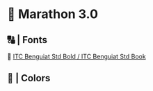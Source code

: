 # 🚀 Marathon 3.0


## 🔠 | Fonts

🔗 [ITC Benguiat Std Bold / ITC Benguiat Std Book](http://https://freefontsdownload.net/free-benguiatstdbold-font-138544.htm "ITC Benguiat Std")

## 🎨 | Colors
